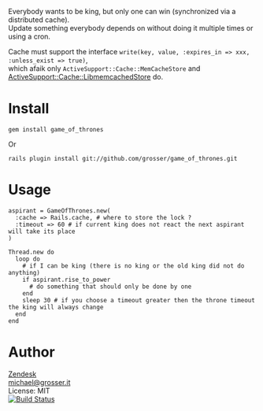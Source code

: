 Everybody wants to be king, but only one can win (synchronized via a distributed cache).<br/>
Update something everybody depends on without doing it multiple times or using a cron.

Cache must support the interface `write(key, value, :expires_in => xxx, :unless_exist => true)`,<br/>
which afaik only `ActiveSupport::Cache::MemCacheStore` and [ActiveSupport::Cache::LibmemcachedStore](https://github.com/benhutton/libmemcached_store) do.


Install
=======
    gem install game_of_thrones
Or

    rails plugin install git://github.com/grosser/game_of_thrones.git


Usage
=====

    aspirant = GameOfThrones.new(
      :cache => Rails.cache, # where to store the lock ?
      :timeout => 60 # if current king does not react the next aspirant will take its place
    )

    Thread.new do
      loop do
        # if I can be king (there is no king or the old king did not do anything)
        if aspirant.rise_to_power
          # do something that should only be done by one
        end
        sleep 30 # if you choose a timeout greater then the throne timeout the king will always change
      end
    end

Author
======
[Zendesk](http://zendesk.com)<br/>
michael@grosser.it<br/>
License: MIT<br/>
[![Build Status](https://secure.travis-ci.org/grosser/game_of_thrones.png)](http://travis-ci.org/grosser/game_of_thrones)
